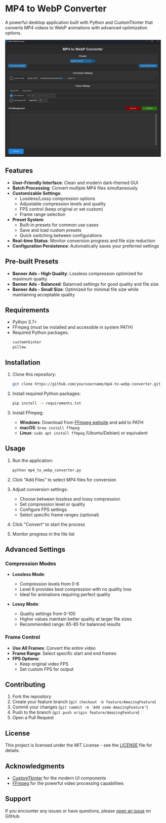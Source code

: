 # MP4 to WebP Converter

A powerful desktop application built with Python and CustomTkinter that converts MP4 videos to WebP animations with advanced optimization options.

![Application Screenshot](screenshot.png) <!-- You should add a screenshot of your app here -->

## Features

- **User-Friendly Interface**: Clean and modern dark-themed GUI
- **Batch Processing**: Convert multiple MP4 files simultaneously
- **Customizable Settings**:
  - Lossless/Lossy compression options
  - Adjustable compression levels and quality
  - FPS control (keep original or set custom)
  - Frame range selection
- **Preset System**:
  - Built-in presets for common use cases
  - Save and load custom presets
  - Quick switching between configurations
- **Real-time Status**: Monitor conversion progress and file size reduction
- **Configuration Persistence**: Automatically saves your preferred settings

## Pre-built Presets

- **Banner Ads - High Quality**: Lossless compression optimized for maximum quality
- **Banner Ads - Balanced**: Balanced settings for good quality and file size
- **Banner Ads - Small Size**: Optimized for minimal file size while maintaining acceptable quality

## Requirements

- Python 3.7+
- FFmpeg (must be installed and accessible in system PATH)
- Required Python packages:
  ```
  customtkinter
  pillow
  ```

## Installation

1. Clone this repository:
   ```bash
   git clone https://github.com/yourusername/mp4-to-webp-converter.git
   ```

2. Install required Python packages:
   ```bash
   pip install -r requirements.txt
   ```

3. Install FFmpeg:
   - **Windows**: Download from [FFmpeg website](https://ffmpeg.org/download.html) and add to PATH
   - **macOS**: `brew install ffmpeg`
   - **Linux**: `sudo apt install ffmpeg` (Ubuntu/Debian) or equivalent

## Usage

1. Run the application:
   ```bash
   python mp4_to_webp_converter.py
   ```

2. Click "Add Files" to select MP4 files for conversion

3. Adjust conversion settings:
   - Choose between lossless and lossy compression
   - Set compression level or quality
   - Configure FPS settings
   - Select specific frame ranges (optional)

4. Click "Convert" to start the process

5. Monitor progress in the file list

## Advanced Settings

### Compression Modes

- **Lossless Mode**: 
  - Compression levels from 0-6
  - Level 6 provides best compression with no quality loss
  - Ideal for animations requiring perfect quality

- **Lossy Mode**:
  - Quality settings from 0-100
  - Higher values maintain better quality at larger file sizes
  - Recommended range: 65-85 for balanced results

### Frame Control

- **Use All Frames**: Convert the entire video
- **Frame Range**: Select specific start and end frames
- **FPS Options**: 
  - Keep original video FPS
  - Set custom FPS for output

## Contributing

1. Fork the repository
2. Create your feature branch (`git checkout -b feature/AmazingFeature`)
3. Commit your changes (`git commit -m 'Add some AmazingFeature'`)
4. Push to the branch (`git push origin feature/AmazingFeature`)
5. Open a Pull Request

## License

This project is licensed under the MIT License - see the [LICENSE](LICENSE) file for details.

## Acknowledgments

- [CustomTkinter](https://github.com/TomSchimansky/CustomTkinter) for the modern UI components
- [FFmpeg](https://ffmpeg.org/) for the powerful video processing capabilities

## Support

If you encounter any issues or have questions, please [open an issue](https://github.com/yourusername/mp4-to-webp-converter/issues) on GitHub.